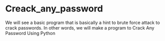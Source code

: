 # Creack_any_password
We will see a basic program that is basically a hint to brute force attack to crack passwords. In other words, we will make a program to Crack Any Password Using Python
